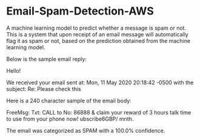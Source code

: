 # Email-Spam-Detection-AWS

A machine learning model to predict whether a message is spam or not. This is a system that upon receipt of an email message will automatically flag it as spam or not, based on the prediction
obtained from the machine learning model.

Below is the sample email reply:

Hello!

We received your email sent at: Mon, 11 May 2020 20:18:42 -0500 with the subject: Re: Please check this

Here is a 240 character sample of the email body:

FreeMsg: Txt: CALL to No: 86888 & claim your reward of 3 hours talk time to use from your phone now! ubscribe6GBP/ mnth.

The email was categorized as SPAM with a 100.0% confidence.

